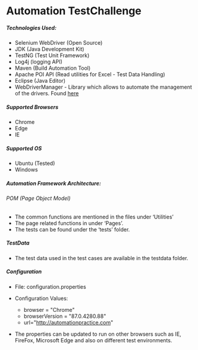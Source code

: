 # Automation TestChallenge
##### Technologies Used:
* Selenium WebDriver (Open Source)
* JDK (Java Development Kit) 
* TestNG (Test Unit Framework) 
* Log4j (logging API) 
* Maven (Build Automation Tool) 
* Apache POI API (Read utilities for Excel - Test Data Handling) 
* Eclipse (Java Editor) 
* WebDriverManager - Library which allows to automate the management of the drivers. Found [here](https://github.com/bonigarcia/webdrivermanager)

##### Supported Browsers 
* Chrome
* Edge
* IE 

##### Supported OS
* Ubuntu (Tested)
* Windows 

##### Automation Framework Architecture: 
###### POM (Page Object Model)   
* The common functions are mentioned in the files under ‘Utilities’ 
* The page related functions in under ‘Pages’.
* The tests can be found under the ‘tests’ folder. 

##### TestData
* The test data used in the test cases are available in the testdata folder.  

##### Configuration
* File:  configuration.properties
* Configuration Values:

	* browser = "Chrome"
	* browserVersion = "87.0.4280.88"
	* url="http://automationpractice.com"

* The properties can be updated to run on other browsers such as IE, FireFox, Microsoft Edge and also on different test environments. 

